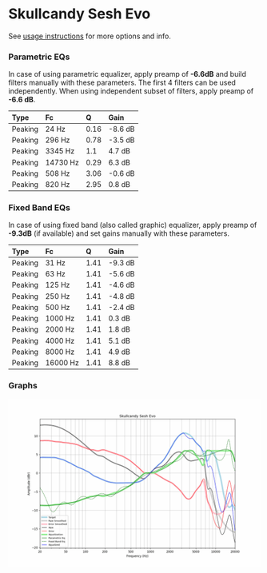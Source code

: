 # Skullcandy Sesh Evo
See [usage instructions](https://github.com/jaakkopasanen/AutoEq#usage) for more options and info.

### Parametric EQs
In case of using parametric equalizer, apply preamp of **-6.6dB** and build filters manually
with these parameters. The first 4 filters can be used independently.
When using independent subset of filters, apply preamp of **-6.6 dB**.

| Type    | Fc       |    Q | Gain    |
|:--------|:---------|:-----|:--------|
| Peaking | 24 Hz    | 0.16 | -8.6 dB |
| Peaking | 296 Hz   | 0.78 | -3.5 dB |
| Peaking | 3345 Hz  | 1.1  | 4.7 dB  |
| Peaking | 14730 Hz | 0.29 | 6.3 dB  |
| Peaking | 508 Hz   | 3.06 | -0.6 dB |
| Peaking | 820 Hz   | 2.95 | 0.8 dB  |

### Fixed Band EQs
In case of using fixed band (also called graphic) equalizer, apply preamp of **-9.3dB**
(if available) and set gains manually with these parameters.

| Type    | Fc       |    Q | Gain    |
|:--------|:---------|:-----|:--------|
| Peaking | 31 Hz    | 1.41 | -9.3 dB |
| Peaking | 63 Hz    | 1.41 | -5.6 dB |
| Peaking | 125 Hz   | 1.41 | -4.6 dB |
| Peaking | 250 Hz   | 1.41 | -4.8 dB |
| Peaking | 500 Hz   | 1.41 | -2.4 dB |
| Peaking | 1000 Hz  | 1.41 | 0.3 dB  |
| Peaking | 2000 Hz  | 1.41 | 1.8 dB  |
| Peaking | 4000 Hz  | 1.41 | 5.1 dB  |
| Peaking | 8000 Hz  | 1.41 | 4.9 dB  |
| Peaking | 16000 Hz | 1.41 | 8.8 dB  |

### Graphs
![](./Skullcandy%20Sesh%20Evo.png)